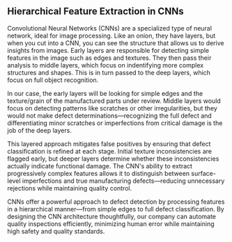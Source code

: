 ## Hierarchical Feature Extraction in CNNs

Convolutional Neural Networks (CNNs) are a specialized type of neural network, ideal for image processing. Like an onion, they have layers, but when you cut into a CNN, you can see the structure that allows us to derive insights from images. Early layers are responsible for detecting simple features in the image such as edges and textures. They then pass their analysis to middle layers, which focus on indentifying more complex structures and shapes. This is in turn passed to the deep layers, which focus on full object recognition.

In our case, the early layers will be looking for simple edges and the texture/grain of the manufactured parts under review. Middle layers would focus on detecting patterns like scratches or other irregularities, but they would not make defect determinations—recognizing the full defect and differentiating minor scratches or imperfections from critical damage is the job of the deep layers.

This layered approach mitigates false positives by ensuring that defect classification is refined at each stage. Initial texture inconsistencies are flagged early, but deeper layers determine whether these inconsistencies actually indicate functional damage. The CNN's ability to extract progressively complex features allows it to distinguish between surface-level imperfections and true manufacturing defects—reducing unnecessary rejections while maintaining quality control.

CNNs offer a powerful approach to defect detection by processing features in a hierarchical manner—from simple edges to full defect classification. By designing the CNN architecture thoughtfully, our company can automate quality inspections efficiently, minimizing human error while maintaining high safety and quality standards.